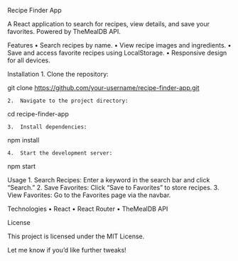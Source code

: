 Recipe Finder App

A React application to search for recipes, view details, and save your favorites. Powered by TheMealDB API.

Features
	•	Search recipes by name.
	•	View recipe images and ingredients.
	•	Save and access favorite recipes using LocalStorage.
	•	Responsive design for all devices.

Installation
	1.	Clone the repository:

git clone https://github.com/your-username/recipe-finder-app.git


	2.	Navigate to the project directory:

cd recipe-finder-app


	3.	Install dependencies:

npm install


	4.	Start the development server:

npm start

Usage
	1.	Search Recipes: Enter a keyword in the search bar and click “Search.”
	2.	Save Favorites: Click “Save to Favorites” to store recipes.
	3.	View Favorites: Go to the Favorites page via the navbar.

Technologies
	•	React
	•	React Router
	•	TheMealDB API

License

This project is licensed under the MIT License.

Let me know if you’d like further tweaks!
